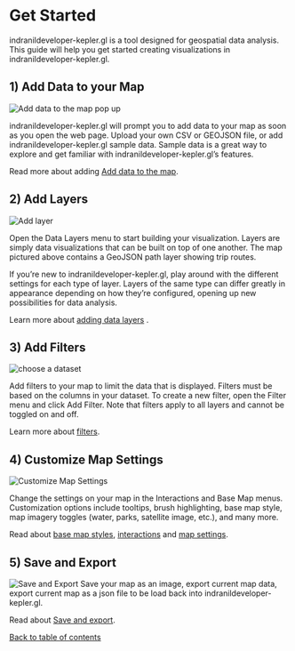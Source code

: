 # Get Started

indranildeveloper-kepler.gl is a tool designed for geospatial data analysis. This guide will help you get started creating visualizations in indranildeveloper-kepler.gl.


## 1) Add Data to your Map

![Add data to the map pop up](https://d1a3f4spazzrp4.cloudfront.net/indranildeveloper-kepler.gl/documentation/image42.png "Add data to the map pop up")

indranildeveloper-kepler.gl will prompt you to add data to your map as soon as you open the web page. Upload your own CSV or GEOJSON file, or add indranildeveloper-kepler.gl sample data.
Sample data is a great way to explore and get familiar with indranildeveloper-kepler.gl’s features.

Read more about adding [Add data to the map](./b-kepler-gl-workflow/a-add-data-to-the-map.md).


## 2) Add Layers

![Add layer](https://d1a3f4spazzrp4.cloudfront.net/indranildeveloper-kepler.gl/documentation/j-get-started-layers.png "Add layer")

Open the Data Layers menu to start building your visualization. Layers are simply data visualizations that can be built on top of one another. The map pictured above contains a GeoJSON path layer showing trip routes.

If you’re new to indranildeveloper-kepler.gl, play around with the different settings for each type of layer. Layers of the same type can differ greatly in appearance depending on how they’re configured, opening up new possibilities for data analysis.

Learn more about [adding data layers](./b-kepler-gl-workflow/b-add-data-layers/a-adding-data-layers.md)
.

## 3) Add Filters

![choose a dataset](https://d1a3f4spazzrp4.cloudfront.net/indranildeveloper-kepler.gl/documentation/add-filter.png "choose a dataset")

Add filters to your map to limit the data that is displayed. Filters must be based on the columns in your dataset. To create a new filter, open the Filter menu and click Add Filter. Note that filters apply to all layers and cannot be toggled on and off.

Learn more about [filters](./e-filters.md).

## 4) Customize Map Settings

![Customize Map Settings](https://d1a3f4spazzrp4.cloudfront.net/indranildeveloper-kepler.gl/documentation/interactions.png "Customize Map Settings")

Change the settings on your map in the Interactions and Base Map menus. Customization options include tooltips, brush highlighting, base map style, map imagery toggles (water, parks, satellite image, etc.), and many more.

Read about [base map styles](./f-map-styles.md), [interactions](./g-interactions.md) and [map settings](./m-map-settings.md).

## 5) Save and Export
![Save and Export](https://d1a3f4spazzrp4.cloudfront.net/indranildeveloper-kepler.gl/documentation/export-save.png "Save and Export")
Save your map as an image, export current map data, export current map as a json file to be load back into indranildeveloper-kepler.gl.

Read about [Save and export](./k-save-and-export.md).

[Back to table of contents](README.md)
